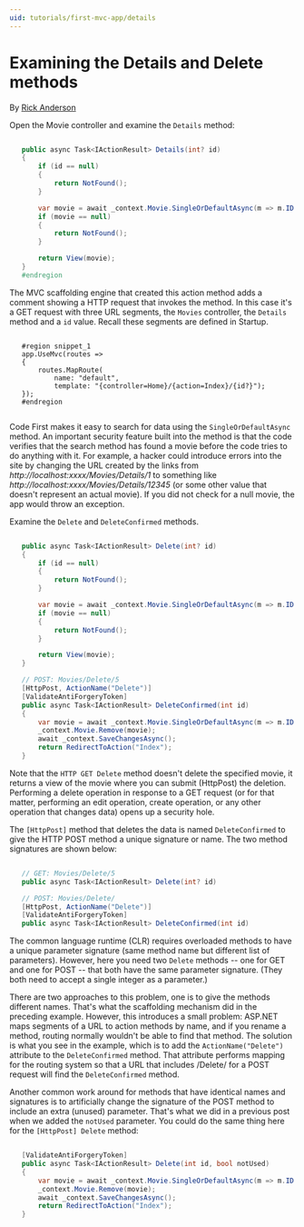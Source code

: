 ```yaml
---
uid: tutorials/first-mvc-app/details
---
```

# Examining the Details and Delete methods

By [Rick Anderson](https://twitter.com/RickAndMSFT)

Open the Movie controller and examine the `Details` method:

<!-- literal_block {"xml:space": "preserve", "backrefs": [], "source": "tutorials/first-mvc-app/start-mvc/sample2/src/MvcMovie/Controllers/MoviesController.cs", "ids": [], "dupnames": [], "names": [], "classes": [], "linenos": false, "language": "c#", "highlight_args": {"linenostart": 1}} -->

````c#

   public async Task<IActionResult> Details(int? id)
   {
       if (id == null)
       {
           return NotFound();
       }

       var movie = await _context.Movie.SingleOrDefaultAsync(m => m.ID == id);
       if (movie == null)
       {
           return NotFound();
       }

       return View(movie);
   }
   #endregion

   ````

The MVC scaffolding engine that created this action method adds a comment showing a HTTP request that invokes the method. In this case it's a GET request with three URL segments, the `Movies` controller, the `Details` method and a `id` value. Recall these segments are defined in Startup.

<!-- literal_block {"xml:space": "preserve", "backrefs": [], "source": "tutorials/first-mvc-app/start-mvc/sample2/src/MvcMovie/Startup.cs", "ids": [], "dupnames": [], "names": [], "classes": [], "linenos": false, "highlight_args": {"hl_lines": [6], "linenostart": 1}} -->

````

   #region snippet_1
   app.UseMvc(routes =>
   {
       routes.MapRoute(
           name: "default",
           template: "{controller=Home}/{action=Index}/{id?}");
   });
   #endregion


   ````

Code First makes it easy to search for data using the `SingleOrDefaultAsync` method. An important security feature built into the method is that the code verifies that the search method has found a movie before the code tries to do anything with it. For example, a hacker could introduce errors into the site by changing the URL created by the links from  *http://localhost:xxxx/Movies/Details/1* to something like  *http://localhost:xxxx/Movies/Details/12345* (or some other value that doesn't represent an actual movie). If you did not check for a null movie, the app would throw an exception.

Examine the `Delete` and `DeleteConfirmed` methods.

<!-- literal_block {"xml:space": "preserve", "backrefs": [], "source": "tutorials/first-mvc-app/start-mvc/sample2/src/MvcMovie/Controllers/MoviesController.cs", "ids": [], "dupnames": [], "names": [], "classes": [], "linenos": false, "language": "c#", "highlight_args": {"linenostart": 1}} -->

````c#

   public async Task<IActionResult> Delete(int? id)
   {
       if (id == null)
       {
           return NotFound();
       }

       var movie = await _context.Movie.SingleOrDefaultAsync(m => m.ID == id);
       if (movie == null)
       {
           return NotFound();
       }

       return View(movie);
   }

   // POST: Movies/Delete/5
   [HttpPost, ActionName("Delete")]
   [ValidateAntiForgeryToken]
   public async Task<IActionResult> DeleteConfirmed(int id)
   {
       var movie = await _context.Movie.SingleOrDefaultAsync(m => m.ID == id);
       _context.Movie.Remove(movie);
       await _context.SaveChangesAsync();
       return RedirectToAction("Index");
   }


   ````

Note that the `HTTP GET Delete` method doesn't delete the specified movie, it returns a view of the movie where you can submit (HttpPost) the deletion. Performing a delete operation in response to a GET request (or for that matter, performing an edit operation, create operation, or any other operation that changes data) opens up a security hole.

The `[HttpPost]` method that deletes the data is named `DeleteConfirmed` to give the HTTP POST method a unique signature or name. The two method signatures are shown below:

<!-- literal_block {"backrefs": [], "ids": [], "dupnames": [], "linenos": false, "names": [], "classes": [], "xml:space": "preserve", "language": "c#", "highlight_args": {}} -->

````c#

   // GET: Movies/Delete/5
   public async Task<IActionResult> Delete(int? id)

   // POST: Movies/Delete/
   [HttpPost, ActionName("Delete")]
   [ValidateAntiForgeryToken]
   public async Task<IActionResult> DeleteConfirmed(int id)
   ````

The common language runtime (CLR) requires overloaded methods to have a unique parameter signature (same method name but different list of parameters). However, here you need two `Delete` methods -- one for GET and one for POST -- that both have the same parameter signature. (They both need to accept a single integer as a parameter.)

There are two approaches to this problem, one is to give the methods different names. That's what the scaffolding mechanism did in the preceding example. However, this introduces a small problem: ASP.NET maps segments of a URL to action methods by name, and if you rename a method, routing normally wouldn't be able to find that method. The solution is what you see in the example, which is to add the `ActionName("Delete")` attribute to the `DeleteConfirmed` method. That attribute performs mapping for the routing system so that a URL that includes /Delete/ for a POST request will find the `DeleteConfirmed` method.

Another common work around for methods that have identical names and signatures is to artificially change the signature of the POST method to include an extra (unused) parameter. That's what we did in a previous post when we added the `notUsed` parameter. You could do the same thing here for the `[HttpPost] Delete` method:

<!-- literal_block {"xml:space": "preserve", "backrefs": [], "source": "tutorials/first-mvc-app/start-mvc/sample2/src/MvcMovie/Controllers/MoviesController.cs", "ids": [], "dupnames": [], "names": [], "classes": [], "linenos": false, "language": "c#", "highlight_args": {"linenostart": 1}} -->

````c#

   [ValidateAntiForgeryToken]
   public async Task<IActionResult> Delete(int id, bool notUsed)
   {
       var movie = await _context.Movie.SingleOrDefaultAsync(m => m.ID == id);
       _context.Movie.Remove(movie);
       await _context.SaveChangesAsync();
       return RedirectToAction("Index");
   }

   ````

